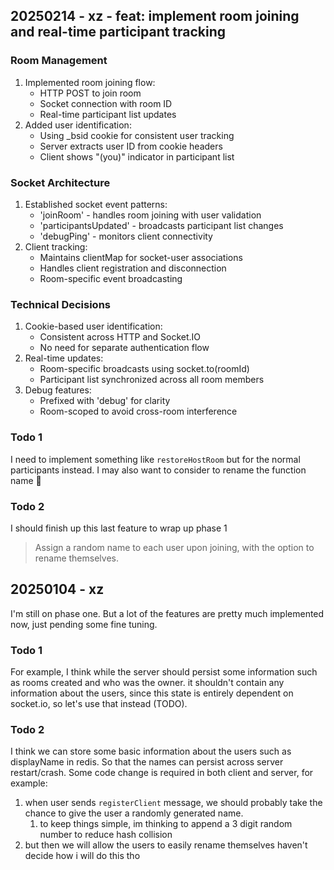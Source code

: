 ## 20250214 - xz - feat: implement room joining and real-time participant tracking

### Room Management
1. Implemented room joining flow:
   - HTTP POST to join room
   - Socket connection with room ID
   - Real-time participant list updates
2. Added user identification:
   - Using _bsid cookie for consistent user tracking
   - Server extracts user ID from cookie headers
   - Client shows "(you)" indicator in participant list

### Socket Architecture
1. Established socket event patterns:
   - 'joinRoom' - handles room joining with user validation
   - 'participantsUpdated' - broadcasts participant list changes
   - 'debugPing' - monitors client connectivity
2. Client tracking:
   - Maintains clientMap for socket-user associations
   - Handles client registration and disconnection
   - Room-specific event broadcasting

### Technical Decisions
1. Cookie-based user identification:
   - Consistent across HTTP and Socket.IO
   - No need for separate authentication flow
2. Real-time updates:
   - Room-specific broadcasts using socket.to(roomId)
   - Participant list synchronized across all room members
3. Debug features:
   - Prefixed with 'debug' for clarity
   - Room-scoped to avoid cross-room interference

### Todo 1

I need to implement something like `restoreHostRoom` but for the normal participants instead.
I may also want to consider to rename the function name :thinking:

### Todo 2

I should finish up this last feature to wrap up phase 1

> Assign a random name to each user upon joining, with the option to rename themselves.

## 20250104 - xz

I'm still on phase one. But a lot of the features are pretty much implemented now, just pending some fine tuning.

### Todo 1
For example, I think while the server should persist some information such as rooms created and who was the owner. it shouldn't contain any information about the users, since this state is entirely dependent on socket.io, so let's use that instead (TODO).

### Todo 2
I think we can store some basic information about the users
such as displayName in redis. So that the names can persist 
across server restart/crash. Some code change is required in
both client and server, for example:
1. when user sends `registerClient` message, we should
  probably take the chance to give the user a randomly
  generated name.
    1. to keep things simple, im thinking to append a 3 digit
      random number to reduce hash collision  
2. but then we will allow the users to easily rename themselves
  haven't decide how i will do this tho
